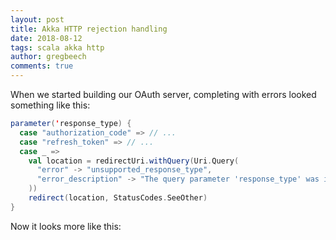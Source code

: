 ```yaml
---
layout: post
title: Akka HTTP rejection handling
date: 2018-08-12
tags: scala akka http
author: gregbeech
comments: true
---
```





When we started building our OAuth server, completing with errors looked something like this:

```scala
parameter('response_type) {
  case "authorization_code" => // ...
  case "refresh_token" => // ...
  case _ =>
    val location = redirectUri.withQuery(Uri.Query(
      "error" -> "unsupported_response_type",
      "error_description" -> "The query parameter 'response_type' was invalid"
    ))
    redirect(location, StatusCodes.SeeOther)
}
```

Now it looks more like this:
